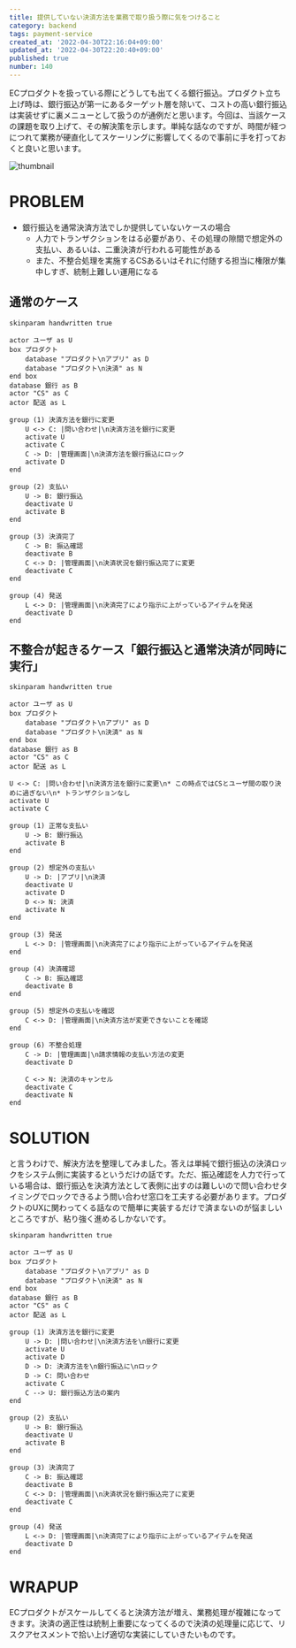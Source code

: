 ```yaml
---
title: 提供していない決済方法を業務で取り扱う際に気をつけること
category: backend
tags: payment-service
created_at: '2022-04-30T22:16:04+09:00'
updated_at: '2022-04-30T22:20:40+09:00'
published: true
number: 140
---
```


ECプロダクトを扱っている際にどうしても出てくる銀行振込。プロダクト立ち上げ時は、銀行振込が第一にあるターゲット層を除いて、コストの高い銀行振込は実装せずに裏メニューとして扱うのが通例だと思います。今回は、当該ケースの課題を取り上げて、その解決策を示します。単純な話なのですが、時間が経つにつれて業務が硬直化してスケーリングに影響してくるので事前に手を打っておくと良いと思います。

<img alt="thumbnail" src="https://img.esa.io/uploads/production/attachments/16651/2022/04/30/97367/ad2e47ed-cec0-4220-a0eb-06949802772d.jpg">

# PROBLEM
- 銀行振込を通常決済方法でしか提供していないケースの場合
    - 人力でトランザクションをはる必要があり、その処理の隙間で想定外の支払い、あるいは、二重決済が行われる可能性がある
    - また、不整合処理を実施するCSあるいはそれに付随する担当に権限が集中しすぎ、統制上難しい運用になる

## 通常のケース
```uml
skinparam handwritten true

actor ユーザ as U
box プロダクト
    database "プロダクト\nアプリ" as D
    database "プロダクト\n決済" as N
end box
database 銀行 as B
actor "CS" as C
actor 配送 as L

group (1) 決済方法を銀行に変更
    U <-> C: |問い合わせ|\n決済方法を銀行に変更
    activate U
    activate C
    C -> D: |管理画面|\n決済方法を銀行振込にロック
    activate D
end

group (2) 支払い
    U -> B: 銀行振込
    deactivate U
    activate B
end

group (3) 決済完了
    C -> B: 振込確認
    deactivate B
    C <-> D: |管理画面|\n決済状況を銀行振込完了に変更
    deactivate C
end

group (4) 発送
    L <-> D: |管理画面|\n決済完了により指示に上がっているアイテムを発送
    deactivate D
end
```


## 不整合が起きるケース「銀行振込と通常決済が同時に実行」

```uml
skinparam handwritten true

actor ユーザ as U
box プロダクト
    database "プロダクト\nアプリ" as D
    database "プロダクト\n決済" as N
end box
database 銀行 as B
actor "CS" as C
actor 配送 as L

U <-> C: |問い合わせ|\n決済方法を銀行に変更\n* この時点ではCSとユーザ間の取り決めに過ぎない\n* トランザクションなし
activate U
activate C

group (1) 正常な支払い
    U -> B: 銀行振込
    activate B
end

group (2) 想定外の支払い
    U -> D: |アプリ|\n決済
    deactivate U
    activate D
    D <-> N: 決済
    activate N
end

group (3) 発送
    L <-> D: |管理画面|\n決済完了により指示に上がっているアイテムを発送
end

group (4) 決済確認
    C -> B: 振込確認
    deactivate B
end

group (5) 想定外の支払いを確認    
    C <-> D: |管理画面|\n決済方法が変更できないことを確認
end

group (6) 不整合処理
    C -> D: |管理画面|\n請求情報の支払い方法の変更
    deactivate D

    C <-> N: 決済のキャンセル
    deactivate C
    deactivate N
end
```

# SOLUTION
と言うわけで、解決方法を整理してみました。答えは単純で銀行振込の決済ロックをシステム側に実装するというだけの話です。ただ、振込確認を人力で行っている場合は、銀行振込を決済方法として表側に出すのは難しいので問い合わせタイミングでロックできるよう問い合わせ窓口を工夫する必要があります。プロダクトのUXに関わってくる話なので簡単に実装するだけで済まないのが悩ましいところですが、粘り強く進めるしかないです。

```uml
skinparam handwritten true

actor ユーザ as U
box プロダクト
    database "プロダクト\nアプリ" as D
    database "プロダクト\n決済" as N
end box
database 銀行 as B
actor "CS" as C
actor 配送 as L

group (1) 決済方法を銀行に変更
    U -> D: |問い合わせ|\n決済方法を\n銀行に変更
    activate U
    activate D
    D -> D: 決済方法を\n銀行振込に\nロック
    D -> C: 問い合わせ
    activate C
    C --> U: 銀行振込方法の案内
end

group (2) 支払い
    U -> B: 銀行振込
    deactivate U
    activate B
end

group (3) 決済完了
    C -> B: 振込確認
    deactivate B
    C <-> D: |管理画面|\n決済状況を銀行振込完了に変更
    deactivate C
end

group (4) 発送
    L <-> D: |管理画面|\n決済完了により指示に上がっているアイテムを発送
    deactivate D
end
```

# WRAPUP
ECプロダクトがスケールしてくると決済方法が増え、業務処理が複雑になってきます。決済の適正性は統制上重要になってくるので決済の処理量に応じて、リスクアセスメントで拾い上げ適切な実装にしていきたいものです。

